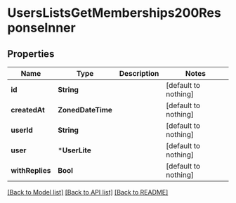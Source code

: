 # UsersListsGetMemberships200ResponseInner


## Properties
Name | Type | Description | Notes
------------ | ------------- | ------------- | -------------
**id** | **String** |  | [default to nothing]
**createdAt** | **ZonedDateTime** |  | [default to nothing]
**userId** | **String** |  | [default to nothing]
**user** | ***UserLite** |  | [default to nothing]
**withReplies** | **Bool** |  | [default to nothing]


[[Back to Model list]](../README.md#models) [[Back to API list]](../README.md#api-endpoints) [[Back to README]](../README.md)


